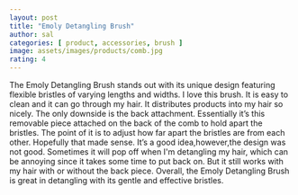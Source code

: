 ```yaml
---
layout: post
title: "Emoly Detangling Brush"
author: sal
categories: [ product, accessories, brush ]
image: assets/images/products/comb.jpg
rating: 4
---
```

The Emoly Detangling Brush stands out with its unique design featuring flexible bristles of varying lengths and widths. I love this brush. It is easy to clean and it can go through my hair. It distributes products into my hair so nicely.
The only downside is the back attachment. Essentially it’s this removable piece attached on the back of the comb to hold apart the bristles. The point of it is to adjust how far apart the bristles are from each other. Hopefully that made sense. It’s a good idea,however,the design was not good. Sometimes it will pop off when I'm detangling my hair, which can be annoying since it takes some time to put back on. But it still works with my hair with or without the back piece.
Overall, the Emoly Detangling Brush is great in detangling with its gentle and effective bristles.
